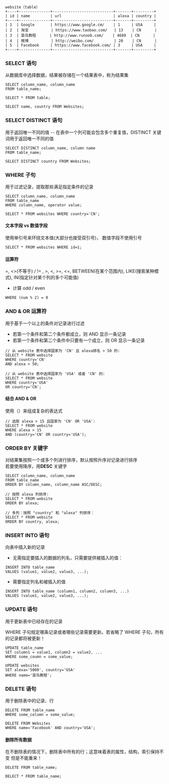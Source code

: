 ```
website（table）
+----+--------------+---------------------------+-------+---------+
| id | name         | url                       | alexa | country |
+----+--------------+---------------------------+-------+---------+
| 1  | Google       | https://www.google.cm/    | 1     | USA     |
| 2  | 淘宝          | https://www.taobao.com/   | 13    | CN      |
| 3  | 菜鸟教程      | http://www.runoob.com/    | 4689  | CN      |
| 4  | 微博          | http://weibo.com/         | 20    | CN      |
| 5  | Facebook     | https://www.facebook.com/ | 3     | USA     |
+----+--------------+---------------------------+-------+---------+
````

### SELECT 语句
从数据库中选择数据，结果被存储在一个结果表中，称为结果集
```mySQL
SELECT column_name, column_name
FROM table_name; 

SELECT * FROM table;

SELECT name, country FROM Websites;
```

### SELECT DISTINCT 语句
用于返回唯一不同的值 -- 在表中一个列可能会包含多个重复值，DISTINCT 关键词用于返回唯一不同的值
```mySQL
SELECT DISTINCT column_name, column name
FROM table_name;

SELECT DISTINCT country FROM Websites;
```

### WHERE 子句
用于过滤记录，提取那些满足指定条件的记录
```mySQ
SELECT column_name, column_name 
FROM table_name
WHERE column_name, operator value;

SELECT * FROM websites WHERE country='CN';
```
#### 文本字段 vs 数值字段
使用单引号来环绕文本值(大部分也接受双引号)， 数值字段不使用引号
```mySQL
SELECT * FROM websites WHERE id=1;
```

#### 运算符
=, <>(不等于) / != , >, <, >=, <=, BETWEEN(在某个范围内), LIKE(搜索某种模式), IN(指定针对某个列的多个可能值)
* 计算 odd / even
```mysql
WHERE (num % 2) = 0
```

### AND & OR 运算符
用于基于一个以上的条件对记录进行过滤
* 若第一个条件和第二个条件都成立，则 AND 显示一条记录
* 若第一个条件和第二个条件中只要有一个成立，则 OR 显示一条记录
```mySQL
// 从 website 表中选择国家为 'CN' 且 alexa排名 > 50 的: 
SELECT * FROM website
WHERE country='CN'
AND alexa > 50;

// 从 website 表中选择国家为 'USA' 或者 'CN' 的:
SELECT * FROM website
WHERE country='USA'
OR country='CN';
```
#### 结合 AND & OR 
使用（）来组成复杂的表达式
```mySQL
// 选取 alexa > 15 且国家为 'CN' OR 'USA':
SELECT * FROM website 
WHERE alexa > 15
AND (country='CN' OR country='USA');
```

### ORDER BY 关键字
对结果集按照一个或多个列进行排序，默认按照升序对记录进行排序  
若要使用降序，用**DESC** 关键字
```mySQL
SELECT column_name, column_name
FROM table_name
ORDER BY column_name, column_name ASC/DESC;

// 按照 alexa 列排序:
SELECT * FROM website
ORDER BY alexa;

// 多列：按照 "country" 和 "alexa" 列排序：
SELECT * FROM website
ORDER BY country, alexa; 
```

### INSERT INTO 语句
向表中插入新的记录
* 无需指定要插入的数据的列名，只需要提供被插入的值：
```MYSQL
INSERT INTO table_name
VALUES (value1, value2, value3, ...);
```
* 需要指定列名和被插入的值
```MYSQL
INSERT INTO table_name (column1, column2, column3, ...)
VALUES (value1, value2, value3, ...);
```

### UPDATE 语句
用于更新表中已经存在的记录

WHERE 子句规定哪条记录或者哪些记录需要更新。若省略了 WHERE 子句，所有的记录都将被更新！

```MYSQL
UPDATE table_name
SET column1 = value1, column2 = value2, ...
WHERE some_coumn = some_value;

UPDATE websites 
SET alexa='5000', country='USA' 
WHERE name='菜鸟教程';
```
### DELETE 语句
用于删除表中的记录、行
```MYSQL
DELETE FROM table_name
WHERE some_column = some_value;

DELETE FROM Websites
WHERE name='Facebook' AND country='USA';
```

#### 删除所有数据
在不删除表的情况下，删除表中所有的行；这意味着表的属性，结构，索引保持不变
但是不能重来！
```mysql
DELETE FROM table_name;

DELECT * FROM table_name;
```
